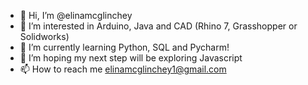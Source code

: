 - 👋 Hi, I’m @elinamcglinchey
- 👀 I’m interested in Arduino, Java and CAD (Rhino 7, Grasshopper or Solidworks)
- 🌱 I’m currently learning Python, SQL and Pycharm!
- 💞️ I’m hoping my next step will be exploring Javascript
- 📫 How to reach me elinamcglinchey1@gmail.com

<!---
elinamcglinchey/elinamcglinchey is a ✨ special ✨ repository because its `README.md` (this file) appears on your GitHub profile.
You can click the Preview link to take a look at your changes.
--->
